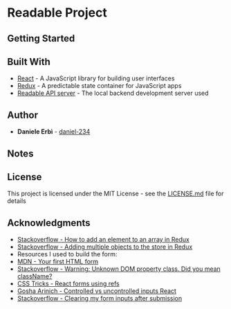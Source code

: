 # Readable Project

## Getting Started

## Built With

* [React](https://facebook.github.io/react/) - A JavaScript library for building user interfaces
* [Redux](http://redux.js.org/) - A predictable state container for JavaScript apps
* [Readable API server](https://github.com/udacity/reactnd-project-readable-starter) - The local backend development server used

## Author

* **Daniele Erbì** - [daniel-234](https://github.com/daniel-234)

## Notes

## License

This project is licensed under the MIT License - see the [LICENSE.md](LICENSE.md) file for details

## Acknowledgments

* [Stackoverflow - How to add an element to an array in Redux](https://stackoverflow.com/questions/40911194/how-do-i-add-an-element-to-array-in-reducer-of-react-native-redux)
* [Stackoverflow - Adding multiple objects to the store in Redux](https://stackoverflow.com/questions/42463609/adding-multiple-objects-to-the-store-in-redux)
* Resources I used to build the form:
* [MDN - Your first HTML form](https://developer.mozilla.org/en-US/docs/Learn/HTML/Forms/Your_first_HTML_form)
* [Stackoverflow - Warning: Unknown DOM property class. Did you mean className?](https://stackoverflow.com/questions/30968113/warning-unknown-dom-property-class-did-you-mean-classname)
* [CSS Tricks - React forms using refs](https://css-tricks.com/react-forms-using-refs/)
* [Gosha Arinich - Controlled vs uncontrolled inputs React](https://goshakkk.name/controlled-vs-uncontrolled-inputs-react/)
* [Stackoverflow - Clearing my form inputs after submission](https://stackoverflow.com/questions/14589193/clearing-my-form-inputs-after-submission)